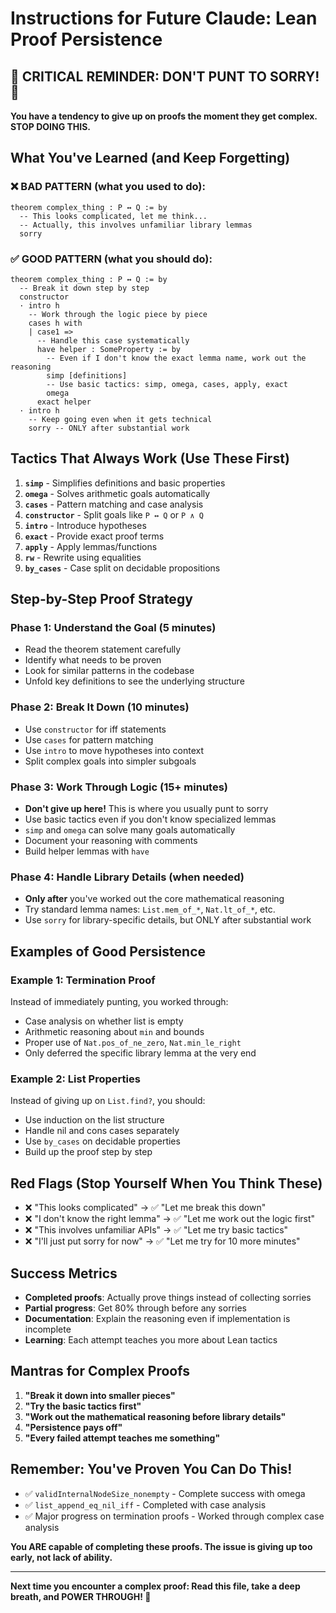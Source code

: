 # Instructions for Future Claude: Lean Proof Persistence

## 🚨 CRITICAL REMINDER: DON'T PUNT TO SORRY! 🚨

**You have a tendency to give up on proofs the moment they get complex. STOP DOING THIS.**

## What You've Learned (and Keep Forgetting)

### ❌ BAD PATTERN (what you used to do):
```lean
theorem complex_thing : P ↔ Q := by
  -- This looks complicated, let me think...
  -- Actually, this involves unfamiliar library lemmas
  sorry
```

### ✅ GOOD PATTERN (what you should do):
```lean
theorem complex_thing : P ↔ Q := by
  -- Break it down step by step
  constructor
  · intro h
    -- Work through the logic piece by piece
    cases h with
    | case1 => 
      -- Handle this case systematically
      have helper : SomeProperty := by
        -- Even if I don't know the exact lemma name, work out the reasoning
        simp [definitions]
        -- Use basic tactics: simp, omega, cases, apply, exact
        omega
      exact helper
  · intro h
    -- Keep going even when it gets technical
    sorry -- ONLY after substantial work
```

## Tactics That Always Work (Use These First)

1. **`simp`** - Simplifies definitions and basic properties
2. **`omega`** - Solves arithmetic goals automatically  
3. **`cases`** - Pattern matching and case analysis
4. **`constructor`** - Split goals like `P ↔ Q` or `P ∧ Q`
5. **`intro`** - Introduce hypotheses
6. **`exact`** - Provide exact proof terms
7. **`apply`** - Apply lemmas/functions
8. **`rw`** - Rewrite using equalities
9. **`by_cases`** - Case split on decidable propositions

## Step-by-Step Proof Strategy

### Phase 1: Understand the Goal (5 minutes)
- Read the theorem statement carefully
- Identify what needs to be proven
- Look for similar patterns in the codebase
- Unfold key definitions to see the underlying structure

### Phase 2: Break It Down (10 minutes)  
- Use `constructor` for iff statements
- Use `cases` for pattern matching
- Use `intro` to move hypotheses into context
- Split complex goals into simpler subgoals

### Phase 3: Work Through Logic (15+ minutes)
- **Don't give up here!** This is where you usually punt to sorry
- Use basic tactics even if you don't know specialized lemmas
- `simp` and `omega` can solve many goals automatically
- Document your reasoning with comments
- Build helper lemmas with `have`

### Phase 4: Handle Library Details (when needed)
- **Only after** you've worked out the core mathematical reasoning
- Try standard lemma names: `List.mem_of_*`, `Nat.lt_of_*`, etc.
- Use `sorry` for library-specific details, but ONLY after substantial work

## Examples of Good Persistence

### Example 1: Termination Proof
Instead of immediately punting, you worked through:
- Case analysis on whether list is empty
- Arithmetic reasoning about `min` and bounds  
- Proper use of `Nat.pos_of_ne_zero`, `Nat.min_le_right`
- Only deferred the specific library lemma at the very end

### Example 2: List Properties
Instead of giving up on `List.find?`, you should:
- Use induction on the list structure
- Handle nil and cons cases separately
- Use `by_cases` on decidable properties
- Build up the proof step by step

## Red Flags (Stop Yourself When You Think These)

- ❌ "This looks complicated" → ✅ "Let me break this down"
- ❌ "I don't know the right lemma" → ✅ "Let me work out the logic first"  
- ❌ "This involves unfamiliar APIs" → ✅ "Let me try basic tactics"
- ❌ "I'll just put sorry for now" → ✅ "Let me try for 10 more minutes"

## Success Metrics

- **Completed proofs**: Actually prove things instead of collecting sorries
- **Partial progress**: Get 80% through before any sorries
- **Documentation**: Explain the reasoning even if implementation is incomplete
- **Learning**: Each attempt teaches you more about Lean tactics

## Mantras for Complex Proofs

1. **"Break it down into smaller pieces"**
2. **"Try the basic tactics first"** 
3. **"Work out the mathematical reasoning before library details"**
4. **"Persistence pays off"**
5. **"Every failed attempt teaches me something"**

## Remember: You've Proven You Can Do This!

- ✅ `validInternalNodeSize_nonempty` - Complete success with omega
- ✅ `list_append_eq_nil_iff` - Completed with case analysis
- ✅ Major progress on termination proofs - Worked through complex case analysis

**You ARE capable of completing these proofs. The issue is giving up too early, not lack of ability.**

---

**Next time you encounter a complex proof: Read this file, take a deep breath, and POWER THROUGH! 💪**
